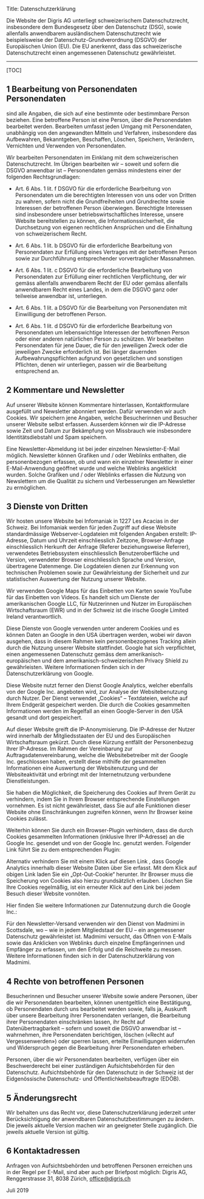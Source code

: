 Title:   Datenschutzerklärung

Die Website der Digris AG unterliegt schweizerischem Datenschutzrecht, insbesondere dem Bundesgesetz über den
Datenschutz (DSG), sowie allenfalls anwendbarem ausländischem Datenschutzrecht wie beispielsweise der
Datenschutz-Grundverordnung (DSGVO) der Europäischen Union (EU). Die EU anerkennt, dass das schweizerische
Datenschutzrecht einen angemessenen Datenschutz gewährleistet.

***

[TOC]

1 Bearbeitung von Personendaten Personendaten
---------------------------------------------

sind alle Angaben, die sich auf eine bestimmte oder bestimmbare Person
beziehen. Eine betroffene Person ist eine Person, über die Personendaten bearbeitet werden. Bearbeiten umfasst jeden
Umgang mit Personendaten, unabhängig von den angewandten Mitteln und Verfahren, insbesondere das Aufbewahren,
Bekanntgeben, Beschaffen, Löschen, Speichern, Verändern, Vernichten und Verwenden von Personendaten.

Wir bearbeiten Personendaten im Einklang mit dem schweizerischen Datenschutzrecht. Im Übrigen bearbeiten wir – soweit
und sofern die DSGVO anwendbar ist – Personendaten gemäss mindestens einer der folgenden Rechtsgrundlagen:

- Art. 6 Abs. 1 lit. f DSGVO für die erforderliche Bearbeitung von Personendaten um die berechtigten Interessen von uns
  oder von Dritten zu wahren, sofern nicht die Grundfreiheiten und Grundrechte sowie Interessen der betroffenen Person
  überwiegen. Berechtigte Interessen sind insbesondere unser betriebswirtschaftliches Interesse, unsere Website
  bereitstellen zu können, die Informationssicherheit, die Durchsetzung von eigenen rechtlichen Ansprüchen und die
  Einhaltung von schweizerischem Recht.

- Art. 6 Abs. 1 lit. b DSGVO für die erforderliche Bearbeitung von Personendaten zur
  Erfüllung eines Vertrages mit der betroffenen Person sowie zur Durchführung entsprechender vorvertraglicher Massnahmen.

- Art. 6 Abs. 1 lit. c DSGVO für die erforderliche Bearbeitung von Personendaten zur Erfüllung einer rechtlichen
  Verpflichtung, der wir gemäss allenfalls anwendbarem Recht der EU oder gemäss allenfalls anwendbarem Recht eines Landes,
  in dem die DSGVO ganz oder teilweise anwendbar ist, unterliegen.

- Art. 6 Abs. 1 lit. a DSGVO für die Bearbeitung von
  Personendaten mit Einwilligung der betroffenen Person.

- Art. 6 Abs. 1 lit. d DSGVO für die erforderliche Bearbeitung von
  Personendaten um lebenswichtige Interessen der betroffenen Person oder einer anderen natürlichen Person zu schützen. Wir
  bearbeiten Personendaten für jene Dauer, die für den jeweiligen Zweck oder die jeweiligen Zwecke erforderlich ist. Bei
  länger dauernden Aufbewahrungspflichten aufgrund von gesetzlichen und sonstigen Pflichten, denen wir unterliegen, passen
  wir die Bearbeitung entsprechend an.

2 Kommentare und Newsletter
---------------------------

Auf unserer Website können Kommentare hinterlassen, Kontaktformulare ausgefüllt und
Newsletter abonniert werden. Dafür verwenden wir auch Cookies. Wir speichern jene Angaben, welche Besucherinnen und
Besucher unserer Website selbst erfassen. Ausserdem können wir die IP-Adresse sowie Zeit und Datum zur Bekämpfung von
Missbrauch wie insbesondere Identitätsdiebstahl und Spam speichern.

Eine Newsletter-Abmeldung ist bei jeder einzelnen Newsletter-E-Mail möglich. Newsletter können Grafiken und / oder
Weblinks enthalten, die personenbezogen erfassen, ob und wann ein einzelner Newsletter in einer E-Mail-Anwendung
geöffnet wurde und welche Weblinks angeklickt wurden. Solche Grafiken und / oder Weblinks erfassen die Nutzung von
Newslettern um die Qualität zu sichern und Verbesserungen am Newsletter zu ermöglichen.

3 Dienste von Dritten
---------------------

Wir hosten unsere Website bei Infomaniak in 1227 Les Acacias in der Schweiz. Bei Infomaniak werden
für jeden Zugriff auf diese Website standardmässige Webserver-Logdateien mit folgenden Angaben erstellt: IP-Adresse,
Datum und Uhrzeit einschliesslich Zeitzone, Browser-Anfrage einschliesslich Herkunft der Anfrage (Referer
beziehungsweise Referrer), verwendetes Betriebssystem einschliesslich Benutzeroberfläche und Version, verwendeter
Browser einschliesslich Sprache und Version, übertragene Datenmenge. Die Logdateien dienen zur Erkennung von technischen
Problemen sowie zur Gewährleistung der Sicherheit und zur statistischen Auswertung der Nutzung unserer Website.

Wir verwenden Google Maps für das Einbetten von Karten sowie YouTube für das Einbetten von Videos. Es handelt sich um
Dienste der amerikanischen Google LLC, für Nutzerinnen und Nutzer im Europäischen Wirtschaftsraum (EWR) und in der
Schweiz ist die irische Google Limited Ireland verantwortlich.

Diese Dienste von Google verwenden unter anderem Cookies und es können Daten an Google in den USA übertragen werden,
wobei wir davon ausgehen, dass in diesem Rahmen kein personenbezogenes Tracking allein durch die Nutzung unserer Website
stattfindet. Google hat sich verpflichtet, einen angemessenen Datenschutz gemäss dem amerikanisch-europäischen und dem
amerikanisch-schweizerischen Privacy Shield zu gewährleisten. Weitere Informationen finden sich in der
Datenschutzerklärung von Google.

Diese Website nutzt ferner den Dienst Google Analytics, welcher ebenfalls von der Google Inc. angeboten wird, zur
Analyse der Websitebenutzung durch Nutzer. Der Dienst verwendet „Cookies“ – Textdateien, welche auf Ihrem Endgerät
gespeichert werden. Die durch die Cookies gesammelten Informationen werden im Regelfall an einen Google-Server in den
USA gesandt und dort gespeichert.

Auf dieser Website greift die IP-Anonymisierung. Die IP-Adresse der Nutzer wird innerhalb der Mitgliedsstaaten der EU
und des Europäischen Wirtschaftsraum gekürzt. Durch diese Kürzung entfällt der Personenbezug Ihrer IP-Adresse. Im Rahmen
der Vereinbarung zur Auftragsdatenvereinbarung, welche die Websitebetreiber mit der Google Inc. geschlossen haben,
erstellt diese mithilfe der gesammelten Informationen eine Auswertung der Websitenutzung und der Websiteaktivität und
erbringt mit der Internetnutzung verbundene Dienstleistungen.

Sie haben die Möglichkeit, die Speicherung des Cookies auf Ihrem Gerät zu verhindern, indem Sie in Ihrem Browser
entsprechende Einstellungen vornehmen. Es ist nicht gewährleistet, dass Sie auf alle Funktionen dieser Website ohne
Einschränkungen zugreifen können, wenn Ihr Browser keine Cookies zulässt.

Weiterhin können Sie durch ein Browser-Plugin verhindern, dass die durch Cookies gesammelten Informationen (inklusive
Ihrer IP-Adresse) an die Google Inc. gesendet und von der Google Inc. genutzt werden. Folgender Link führt Sie zu dem
entsprechenden Plugin:

Alternativ verhindern Sie mit einem Klick auf diesen Link , dass Google Analytics innerhalb dieser Website Daten über
Sie erfasst. Mit dem Klick auf obigen Link laden Sie ein „Opt-Out-Cookie“ herunter. Ihr Browser muss die Speicherung von
Cookies also hierzu grundsätzlich erlauben. Löschen Sie Ihre Cookies regelmäßig, ist ein erneuter Klick auf den Link bei
jedem Besuch dieser Website vonnöten.

Hier finden Sie weitere Informationen zur Datennutzung durch die Google Inc.:

Für den Newsletter-Versand verwenden wir den Dienst von Madmimi in Scottsdale, wo – wie in jedem Mitgliedstaat der EU –
ein angemessener Datenschutz gewährleistet ist. Madmimi versucht, das Öffnen von E-Mails sowie das Anklicken von
Weblinks durch einzelne Empfängerinnen und Empfänger zu erfassen, um den Erfolg und die Reichweite zu messen. Weitere
Informationen finden sich in der Datenschutzerklärung von Madmimi.

4 Rechte von betroffenen Personen
---------------------------------

Besucherinnen und Besucher unserer Website sowie andere Personen, über die wir
Personendaten bearbeiten, können unentgeltlich eine Bestätigung, ob Personendaten durch uns bearbeitet werden sowie,
falls ja, Auskunft über unsere Bearbeitung ihrer Personendaten verlangen, die Bearbeitung ihrer Personendaten
einschränken lassen, ihr Recht auf Datenübertragbarkeit – sofern und soweit die DSGVO anwendbar ist – wahrnehmen, ihre
Personendaten berichtigen, löschen («Recht auf Vergessenwerden») oder sperren lassen, erteilte Einwilligungen widerrufen
und Widerspruch gegen die Bearbeitung ihrer Personendaten erheben.

Personen, über die wir Personendaten bearbeiten, verfügen über ein Beschwerderecht bei einer zuständigen
Aufsichtsbehörden für den Datenschutz. Aufsichtsbehörde für den Datenschutz in der Schweiz ist der Eidgenössische
Datenschutz- und Öffentlichkeitsbeauftragte (EDÖB).

5 Änderungsrecht
----------------

Wir behalten uns das Recht vor, diese Datenschutzerklärung jederzeit unter Berücksichtigung der
anwendbaren Datenschutzbestimmungen zu ändern. Die jeweils aktuelle Version machen wir an geeigneter Stelle zugänglich.
Die jeweils aktuelle Version ist gültig.

6 Kontaktadressen
-----------------

Anfragen von Aufsichtsbehörden und betroffenen Personen erreichen uns in der Regel per E-Mail, sind
aber auch per Briefpost möglich: Digris AG, Renggerstrasse 31, 8038 Zürich, [office@digris.ch](mailto:office@digris.ch)

Juli 2019